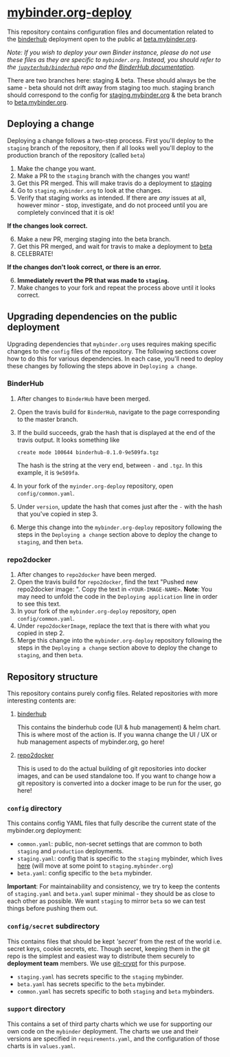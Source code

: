 # [mybinder.org-deploy][]

This repository contains configuration files and documentation related to the
[binderhub](https://github.com/jupyterhub/binderhub) deployment open to the
public at [beta.mybinder.org](https://beta.mybinder.org).

*Note: If you wish to deploy your own Binder instance, please do not use these
files as they are specific to `mybinder.org`. Instead, you should refer
to the [`jupyterhub/binderhub`][] repo and the [BinderHub documentation][].*

There are two branches here: staging & beta. These should always be the same -
beta should not drift away from staging too much. staging branch should
correspond to the config
for [staging.mybinder.org](https://staging.mybinder.org) & the beta branch
to [beta.mybinder.org](https://beta.mybinder.org).

## Deploying a change

Deploying a change follows a two-step process. First you'll deploy to
the `staging` branch of the repository, then if all looks well you'll deploy
to the production branch of the repository (called `beta`)

1. Make the change you want.
2. Make a PR to the `staging` branch with the changes you want!
3. Get this PR merged. This will make travis do a deployment
   to [staging](https://staging.mybinder.org)
4. Go to `staging.mybinder.org` to look at the changes.
5. Verify that staging works as intended. If there are *any* issues at all,
   however minor - stop, investigate, and do not proceed until you are
   completely convinced that it is ok!

**If the changes look correct.**

6. Make a new PR, merging staging into the beta branch.
7. Get this PR merged, and wait for travis to make a deployment
   to [beta](https://beta.mybinder.org)
8. CELEBRATE!

**If the changes don't look correct, or there is an error.**

6. **Immediately revert the PR that was made to `staging`.**
7. Make changes to your fork and repeat the process above until it looks
   correct.

## Upgrading dependencies on the public deployment
Upgrading dependencies that `mybinder.org` uses requires making specific changes
to the `config` files of the repository. The following sections cover how to do
this for various dependencies. In each case, you'll need to deploy these changes
by following the steps above in `Deploying a change`.

### BinderHub
1. After changes to `BinderHub` have been merged.
2. Open the travis build for `BinderHub`, navigate to the page corresponding to
   the master branch.
3. If the build succeeds, grab the hash that is displayed at the end of the
   travis output. It looks something like

   `create mode 100644 binderhub-0.1.0-9e509fa.tgz`

   The hash is the string at the very end, between `-` and `.tgz`. In this
   example, it is `9e509fa`.
4. In your fork of the `myinder.org-deploy` repository, open
   `config/common.yaml`.
5. Under `version`, update the hash that comes just after the `-` with the
   hash that you've copied in step 3.
6. Merge this change into the `mybinder.org-deploy` repository following the
   steps in the `Deploying a change` section above to deploy the change
   to `staging`, and then `beta`.

### repo2docker
1. After changes to `repo2docker` have been merged.
2. Open the travis build for `repo2docker`, find the text "Pushed new
   repo2docker image: <YOUR-IMAGE-NAME>". Copy the text in `<YOUR-IMAGE-NAME>`.
   **Note**: You may need to unfold the code in the `Deploying application` line
   in order to see this text.
3. In your fork of the `mybinder.org-deploy` repository,
   open `config/common.yaml`.
4. Under `repo2dockerImage`, replace the text that is there with what you copied
   in step 2.
6. Merge this change into the `mybinder.org-deploy` repository following the
   steps in the `Deploying a change` section above to deploy the change
   to `staging`, and then `beta`.

## Repository structure

This repository contains purely config files. Related repositories with more
interesting contents are:

1. [binderhub](https://github.com/jupyterhub/binderhub)

   This contains the binderhub code (UI & hub management) & helm chart. This is
   where most of the action is. If you wanna change the UI / UX or hub
   management aspects of mybinder.org, go here!

2. [repo2docker](http://github.com/jupyter/repo2docker)

   This is used to do the actual building of git repositories into docker
   images, and can be used standalone too. If you want to change how a git
   repository is converted into a docker image to be run for the user, go here!

### `config` directory

This contains config YAML files that fully describe the current state of the
mybinder.org deployment:

- `common.yaml`: public, non-secret settings that are common to both
  `staging` and `production` deployments.
- `staging.yaml`: config that is specific to the `staging` mybinder, which
  lives [here](https://binder.binder-staging.omgwtf.in/) (will move at some
  point to `staging.mybinder.org`)
- `beta.yaml`: config specific to the `beta` mybinder.

**Important**: For maintainability and consistency, we try to keep the contents
of `staging.yaml` and `beta.yaml` super minimal - they should be as close
to each other as possible. We want `staging` to mirror `beta` so we can test
things before pushing them out.

### `config/secret` subdirectory

This contains files that should be kept *'secret'* from the rest of the world
i.e. secret keys, cookie secrets, etc. Though secret, keeping them in the git
repo is the simplest and easiest way to distribute them securely to
**deployment team** members. We use [git-crypt](https://github.com/AGWA/git-crypt)
for this purpose.

- `staging.yaml` has secrets specific to the `staging` mybinder.
- `beta.yaml` has secrets specific to the `beta` mybinder.
- `common.yaml` has secrets specific to both `staging` and `beta` mybinders.

### `support` directory

This contains a set of third party charts which we use for supporting our own
code on the `mybinder` deployment. The charts we use and their versions are
specified in `requirements.yaml`, and the configuration of those charts is in
`values.yaml`.

[mybinder.org-deploy]: https://github.com/jupyterhub/mybinder.org-deploy
[BinderHub documentation]: https://binderhub.readthedocs.io/en/latest/
[`jupyterhub/binderhub`]: https://github.com/jupyterhub/binderhub
